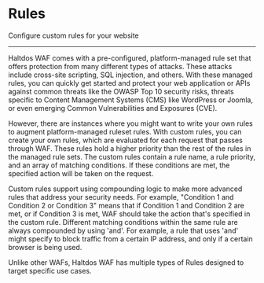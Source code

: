 # Rules

Configure custom rules for your website

---

Haltdos WAF comes with a pre-configured, platform-managed rule set that offers protection from many different types of attacks. These attacks include cross-site scripting, SQL injection, and others. With these managed rules, you can quickly get started and protect your web application or APIs against common threats like the OWASP Top 10 security risks, threats specific to Content Management Systems (CMS) like WordPress or Joomla, or even emerging Common Vulnerabilities and Exposures (CVE).

However, there are instances where you might want to write your own rules to augment platform-managed ruleset rules. With custom rules, you can create your own rules, which are evaluated for each request that passes through WAF. These rules hold a higher priority than the rest of the rules in the managed rule sets. The custom rules contain a rule name, a rule priority, and an array of matching conditions. If these conditions are met, the specified action will be taken on the request.

Custom rules support using compounding logic to make more advanced rules that address your security needs. For example, "Condition 1 and Condition 2 or Condition 3" means that if Condition 1 and Condition 2 are met, or if Condition 3 is met, WAF should take the action that's specified in the custom rule. Different matching conditions within the same rule are always compounded by using 'and'. For example, a rule that uses 'and' might specify to block traffic from a certain IP address, and only if a certain browser is being used.

Unlike other WAFs, Haltdos WAF has multiple types of Rules designed to target specific use cases.